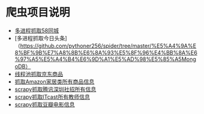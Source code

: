 # 爬虫项目说明
- [多进程抓取58同城](https://github.com/pythoner256/spider/tree/master/58spider)
- [多进程抓取今日头条]（https://github.com/pythoner256/spider/tree/master/%E5%A4%9A%E8%BF%9B%E7%A8%8B%E6%8A%93%E5%8F%96%E4%BB%8A%E6%97%A5%E5%A4%B4%E6%9D%A1%E5%AD%98%E5%85%A5MongoDB）
- [线程池抓取京东商品]()
- [抓取Amazon家居类所有商品信息](https://github.com/pythoner256/spider/tree/master/amazon_spider)
- [scrapy抓取腾讯深圳社招所有信息](https://github.com/pythoner256/spider/tree/master/tentcent_scrapy)
- [scrapy抓取ITcast所有教师信息](https://github.com/pythoner256/spider/tree/master/itcast_scrapy)
- [scrapy抓取豆瓣电影信息](https://github.com/pythoner256/spider/tree/master/scrapy_douban_movie)


